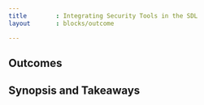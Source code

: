 ```yaml
---
title        : Integrating Security Tools in the SDL
layout       : blocks/outcome

---
```



## Outcomes



## Synopsis and Takeaways
